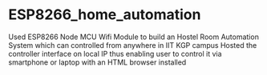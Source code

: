 # ESP8266_home_automation

Used ESP8266 Node MCU Wifi Module to build an Hostel Room Automation System which can controlled from anywhere in IIT KGP campus 
Hosted the controller interface on local IP thus enabling user to control it via smartphone or laptop with an HTML browser installed
